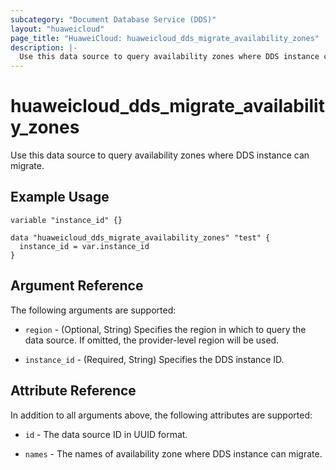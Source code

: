 ```yaml
---
subcategory: "Document Database Service (DDS)"
layout: "huaweicloud"
page_title: "HuaweiCloud: huaweicloud_dds_migrate_availability_zones"
description: |-
  Use this data source to query availability zones where DDS instance can migrate.
---
```


# huaweicloud_dds_migrate_availability_zones

Use this data source to query availability zones where DDS instance can migrate.

## Example Usage

```hcl
variable "instance_id" {}

data "huaweicloud_dds_migrate_availability_zones" "test" {
  instance_id = var.instance_id
}
```

## Argument Reference

The following arguments are supported:

* `region` - (Optional, String) Specifies the region in which to query the data source.
  If omitted, the provider-level region will be used.

* `instance_id` - (Required, String) Specifies the DDS instance ID.

## Attribute Reference

In addition to all arguments above, the following attributes are supported:

* `id` - The data source ID in UUID format.

* `names` - The names of availability zone where DDS instance can migrate.
